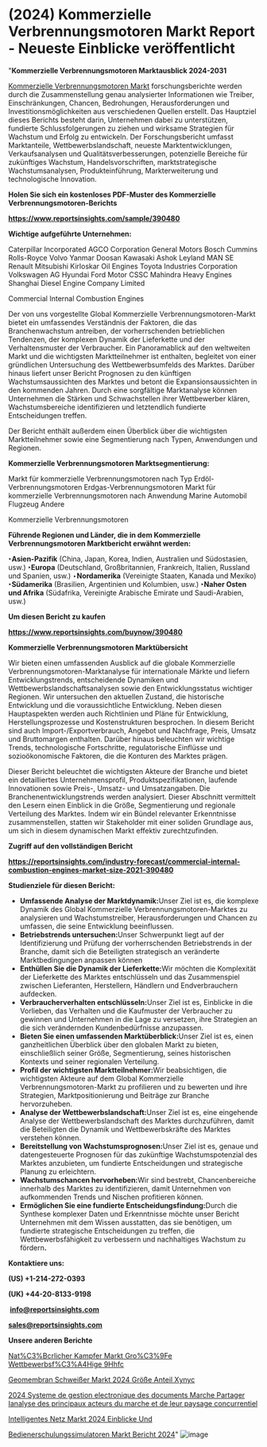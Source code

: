 # (2024) Kommerzielle Verbrennungsmotoren Markt Report - Neueste Einblicke veröffentlicht

"<strong><b>Kommerzielle Verbrennungsmotoren Marktausblick 2024-2031</b></strong>

<a href=https://www.reportsinsights.com/sample/390480>Kommerzielle Verbrennungsmotoren Markt</a> forschungsberichte werden durch die Zusammenstellung genau analysierter Informationen wie Treiber, Einschränkungen, Chancen, Bedrohungen, Herausforderungen und Investitionsmöglichkeiten aus verschiedenen Quellen erstellt. Das Hauptziel dieses Berichts besteht darin, Unternehmen dabei zu unterstützen, fundierte Schlussfolgerungen zu ziehen und wirksame Strategien für Wachstum und Erfolg zu entwickeln. Der Forschungsbericht umfasst Marktanteile, Wettbewerbslandschaft, neueste Marktentwicklungen, Verkaufsanalysen und Qualitätsverbesserungen, potenzielle Bereiche für zukünftiges Wachstum, Handelsvorschriften, marktstrategische Wachstumsanalysen, Produkteinführung, Markterweiterung und technologische Innovation.

<strong><b>Holen Sie sich ein kostenloses PDF-Muster des Kommerzielle Verbrennungsmotoren-Berichts</b></strong>

<a href=https://www.reportsinsights.com/sample/390480><strong><u>https://www.reportsinsights.com/sample/390480</u></strong></a>

<strong>Wichtige aufgeführte Unternehmen:</strong>

Caterpillar Incorporated
    AGCO Corporation
    General Motors
    Bosch
    Cummins
    Rolls-Royce
    Volvo
    Yanmar
    Doosan
    Kawasaki
    Ashok Leyland
    MAN SE
    Renault
    Mitsubishi
    Kirloskar Oil Engines
    Toyota Industries Corporation
    Volkswagen AG
    Hyundai
    Ford Motor
    CSSC
    Mahindra Heavy Engines
    Shanghai Diesel Engine Company Limited

Commercial Internal Combustion Engines

Der von uns vorgestellte Global Kommerzielle Verbrennungsmotoren-Markt bietet ein umfassendes Verständnis der Faktoren, die das Branchenwachstum antreiben, der vorherrschenden betrieblichen Tendenzen, der komplexen Dynamik der Lieferkette und der Verhaltensmuster der Verbraucher. Ein Panoramablick auf den weltweiten Markt und die wichtigsten Marktteilnehmer ist enthalten, begleitet von einer gründlichen Untersuchung des Wettbewerbsumfelds des Marktes. Darüber hinaus liefert unser Bericht Prognosen zu den künftigen Wachstumsaussichten des Marktes und betont die Expansionsaussichten in den kommenden Jahren. Durch eine sorgfältige Marktanalyse können Unternehmen die Stärken und Schwachstellen ihrer Wettbewerber klären, Wachstumsbereiche identifizieren und letztendlich fundierte Entscheidungen treffen.

Der Bericht enthält außerdem einen Überblick über die wichtigsten Marktteilnehmer sowie eine Segmentierung nach Typen, Anwendungen und Regionen.

<strong>Kommerzielle Verbrennungsmotoren Marktsegmentierung:</strong>

Markt für kommerzielle Verbrennungsmotoren nach Typ
Erdöl-Verbrennungsmotoren
Erdgas-Verbrennungsmotoren
Markt für kommerzielle Verbrennungsmotoren nach Anwendung
Marine
Automobil
Flugzeug
Andere

Kommerzielle Verbrennungsmotoren

<strong><b>Führende Regionen und Länder, die in dem Kommerzielle Verbrennungsmotoren Marktbericht erwähnt werden:</b></strong>

<strong><b>‣Asien-Pazifik</b></strong> (China, Japan, Korea, Indien, Australien und Südostasien, usw.)
<strong><b>‣Europa</b></strong> (Deutschland, Großbritannien, Frankreich, Italien, Russland und Spanien, usw.)
‣<strong><b>Nordamerika</b></strong> (Vereinigte Staaten, Kanada und Mexiko)
<strong><b>‣Südamerika</b></strong> (Brasilien, Argentinien und Kolumbien, usw.)
<strong><b>‣Naher Osten und Afrika</b></strong> (Südafrika, Vereinigte Arabische Emirate und Saudi-Arabien, usw.)

<strong>Um diesen Bericht zu kaufen</strong>

<a href=https://www.reportsinsights.com/buynow/390480><strong><u>https://www.reportsinsights.com/buynow/390480</u></strong></a>

<strong>Kommerzielle Verbrennungsmotoren Marktübersicht</strong>

Wir bieten einen umfassenden Ausblick auf die globale Kommerzielle Verbrennungsmotoren-Marktanalyse für internationale Märkte und liefern Entwicklungstrends, entscheidende Dynamiken und Wettbewerbslandschaftsanalysen sowie den Entwicklungsstatus wichtiger Regionen. Wir untersuchen den aktuellen Zustand, die historische Entwicklung und die voraussichtliche Entwicklung. Neben diesen Hauptaspekten werden auch Richtlinien und Pläne für Entwicklung, Herstellungsprozesse und Kostenstrukturen besprochen. In diesem Bericht sind auch Import-/Exportverbrauch, Angebot und Nachfrage, Preis, Umsatz und Bruttomargen enthalten. Darüber hinaus beleuchten wir wichtige Trends, technologische Fortschritte, regulatorische Einflüsse und sozioökonomische Faktoren, die die Konturen des Marktes prägen.

Dieser Bericht beleuchtet die wichtigsten Akteure der Branche und bietet ein detailliertes Unternehmensprofil, Produktspezifikationen, laufende Innovationen sowie Preis-, Umsatz- und Umsatzangaben. Die Branchenentwicklungstrends werden analysiert. Dieser Abschnitt vermittelt den Lesern einen Einblick in die Größe, Segmentierung und regionale Verteilung des Marktes. Indem wir ein Bündel relevanter Erkenntnisse zusammenstellen, statten wir Stakeholder mit einer soliden Grundlage aus, um sich in diesem dynamischen Markt effektiv zurechtzufinden.

<strong>Zugriff auf den vollständigen Bericht</strong>

<a href=https://reportsinsights.com/industry-forecast/commercial-internal-combustion-engines-market-size-2021-390480><strong>https://reportsinsights.com/industry-forecast/commercial-internal-combustion-engines-market-size-2021-390480</strong></a>

<strong>Studienziele für diesen Bericht:</strong>
<ul>
  <li><strong>Umfassende Analyse der Marktdynamik:</strong>Unser Ziel ist es, die komplexe Dynamik des Global Kommerzielle Verbrennungsmotoren-Marktes zu analysieren und Wachstumstreiber, Herausforderungen und Chancen zu umfassen, die seine Entwicklung beeinflussen.</li>
  <li><strong>Betriebstrends untersuchen:</strong>Unser Schwerpunkt liegt auf der Identifizierung und Prüfung der vorherrschenden Betriebstrends in der Branche, damit sich die Beteiligten strategisch an veränderte Marktbedingungen anpassen können</li>
  <li><strong>Enthüllen Sie die Dynamik der Lieferkette:</strong>Wir möchten die Komplexität der Lieferkette des Marktes entschlüsseln und das Zusammenspiel zwischen Lieferanten, Herstellern, Händlern und Endverbrauchern aufdecken.</li>
  <li><strong>Verbraucherverhalten entschlüsseln:</strong>Unser Ziel ist es, Einblicke in die Vorlieben, das Verhalten und die Kaufmuster der Verbraucher zu gewinnen und Unternehmen in die Lage zu versetzen, ihre Strategien an die sich verändernden Kundenbedürfnisse anzupassen.</li>
  <li><strong>Bieten Sie einen umfassenden Marktüberblick:</strong>Unser Ziel ist es, einen ganzheitlichen Überblick über den globalen Markt zu bieten, einschließlich seiner Größe, Segmentierung, seines historischen Kontexts und seiner regionalen Verteilung.</li>
  <li><strong>Profil der wichtigsten Marktteilnehmer:</strong>Wir beabsichtigen, die wichtigsten Akteure auf dem Global Kommerzielle Verbrennungsmotoren-Markt zu profilieren und zu bewerten und ihre Strategien, Marktpositionierung und Beiträge zur Branche hervorzuheben.</li>
  <li><strong>Analyse der Wettbewerbslandschaft:</strong>Unser Ziel ist es, eine eingehende Analyse der Wettbewerbslandschaft des Marktes durchzuführen, damit die Beteiligten die Dynamik und Wettbewerbskräfte des Marktes verstehen können.</li>
  <li><strong>Bereitstellung von Wachstumsprognosen:</strong>Unser Ziel ist es, genaue und datengesteuerte Prognosen für das zukünftige Wachstumspotenzial des Marktes anzubieten, um fundierte Entscheidungen und strategische Planung zu erleichtern.</li>
  <li><strong>Wachstumschancen hervorheben:</strong>Wir sind bestrebt, Chancenbereiche innerhalb des Marktes zu identifizieren, damit Unternehmen von aufkommenden Trends und Nischen profitieren können.</li>
  <li><strong>Ermöglichen Sie eine fundierte Entscheidungsfindung:</strong>Durch die Synthese komplexer Daten und Erkenntnisse möchte unser Bericht Unternehmen mit dem Wissen ausstatten, das sie benötigen, um fundierte strategische Entscheidungen zu treffen, die Wettbewerbsfähigkeit zu verbessern und nachhaltiges Wachstum zu fördern<strong>.</strong></li>
</ul>
<strong>Kontaktiere uns:</strong>

<strong>(US) +1-214-272-0393</strong>

<strong>(UK) +44-20-8133-9198</strong>

<strong> </strong><a href=info@reportsinsights.com><strong><u>info@reportsinsights.com</u></strong></a>

<a href=sales@reportsinsights.com><strong><u>sales@reportsinsights.com</u></strong></a>

<strong>Unsere anderen Berichte</strong>

<a href=https://de.linkedin.com/pulse/nat%C3%BCrlicher-kampfer-markt-gro%C3%9Fe-wettbewerbsf%C3%A4hige-9hhfc/>Nat%C3%Bcrlicher Kampfer Markt Gro%C3%9Fe Wettbewerbsf%C3%A4Hige 9Hhfc</a>

<a href=https://de.linkedin.com/pulse/geomembran-schweißer-markt-2024-größe-anteil-xynyc/>Geomembran Schweißer Markt 2024 Größe Anteil Xynyc</a>

<a href=https://github.com/daminid12/RImarketgrowth/blob/main/2024-Systeme-de-gestion-electronique-des-documents-Marche-Partager-Ianalyse-des-principaux-acteurs-du-marche-et-de-leur-paysage-concurrentiel.md>2024 Systeme de gestion electronique des documents Marche Partager Ianalyse des principaux acteurs du marche et de leur paysage concurrentiel</a>

<a href=https://de.linkedin.com/pulse/intelligentes-netz-markt-2024-einblicke-und>Intelligentes Netz Markt 2024 Einblicke Und</a>

<a href=https://de.linkedin.com/pulse/bedienerschulungssimulatoren-markt-bericht-2024>Bedienerschulungssimulatoren Markt Bericht 2024</a>"
![image](https://github.com/Jaayaachit/RIResearch/assets/158452289/877e92f6-bbbd-41a4-ba6c-083185857492)
